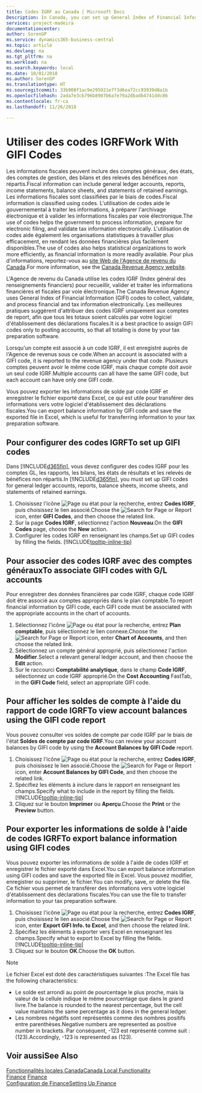 ```yaml
---
title: Codes IGRF au Canada | Microsoft Docs
Description: In Canada, you can set up General Index of Financial Information (GIFI) codes and assign them to posting accounts
services: project-madeira
documentationcenter: 
author: SorenGP
ms.service: dynamics365-business-central
ms.topic: article
ms.devlang: na
ms.tgt_pltfrm: na
ms.workload: na
ms.search.keywords: local
ms.date: 10/01/2018
ms.author: SorenGP
ms.translationtype: HT
ms.sourcegitcommit: 33b900f1ac9e295921e7f3d6ea72cc93939d8a1b
ms.openlocfilehash: 2ada7e3cb796b8907b6a7e79a2dbadb4741ddc86
ms.contentlocale: fr-ca
ms.lasthandoff: 11/26/2018

---
```

# <a name="work-with-gifi-codes"></a><span data-ttu-id="76410-102">Utiliser des codes IGRF</span><span class="sxs-lookup"><span data-stu-id="76410-102">Work With GIFI Codes</span></span>
<span data-ttu-id="76410-103">Les informations fiscales peuvent inclure des comptes généraux, des états, des comptes de gestion, des bilans et des relevés des bénéfices non répartis.</span><span class="sxs-lookup"><span data-stu-id="76410-103">Fiscal information can include general ledger accounts, reports, income statements, balance sheets, and statements of retained earnings.</span></span> <span data-ttu-id="76410-104">Les informations fiscales sont classifiées par le biais de codes.</span><span class="sxs-lookup"><span data-stu-id="76410-104">Fiscal information is classified using codes.</span></span> <span data-ttu-id="76410-105">L'utilisation de codes aide le gouvernemental à traiter les informations, à préparer l'archivage électronique et à valider les informations fiscales par voie électronique.</span><span class="sxs-lookup"><span data-stu-id="76410-105">The use of codes helps the government to process information, prepare for electronic filing, and validate tax information electronically.</span></span> <span data-ttu-id="76410-106">L'utilisation de codes aide également les organisations statistiques à travailler plus efficacement, en rendant les données financières plus facilement disponibles.</span><span class="sxs-lookup"><span data-stu-id="76410-106">The use of codes also helps statistical organizations to work more efficiently, as financial information is more readily available.</span></span> <span data-ttu-id="76410-107">Pour plus d'informations, reportez-vous au [site Web de l'Agence de revenu du Canada](https://www.cra-arc.gc.ca/).</span><span class="sxs-lookup"><span data-stu-id="76410-107">For more information, see the [Canada Revenue Agency website](https://www.cra-arc.gc.ca/).</span></span>

<span data-ttu-id="76410-108">L'Agence de revenu du Canada utilise les codes IGRF (Index général des renseignements financiers) pour recueillir, valider et traiter les informations financières et fiscales par voie électronique.</span><span class="sxs-lookup"><span data-stu-id="76410-108">The Canada Revenue Agency uses General Index of Financial Information (GIFI) codes to collect, validate, and process financial and tax information electronically.</span></span> <span data-ttu-id="76410-109">Les meilleures pratiques suggèrent d'attribuer des codes IGRF uniquement aux comptes de report, afin que tous les totaux soient calculés par votre logiciel d'établissement des déclarations fiscales.</span><span class="sxs-lookup"><span data-stu-id="76410-109">It is a best practice to assign GIFI codes only to posting accounts, so that all totaling is done by your tax preparation software.</span></span>

<span data-ttu-id="76410-110">Lorsqu'un compte est associé à un code IGRF, il est enregistré auprès de l'Agence de revenus sous ce code.</span><span class="sxs-lookup"><span data-stu-id="76410-110">When an account is associated with a GIFI code, it is reported to the revenue agency under that code.</span></span> <span data-ttu-id="76410-111">Plusieurs comptes peuvent avoir le même code IGRF, mais chaque compte doit avoir un seul code IGRF.</span><span class="sxs-lookup"><span data-stu-id="76410-111">Multiple accounts can all have the same GIFI code, but each account can have only one GIFI code.</span></span>

<span data-ttu-id="76410-112">Vous pouvez exporter les informations de solde par code IGRF et enregistrer le fichier exporté dans Excel, ce qui est utile pour transférer des informations vers votre logiciel d'établissement des déclarations fiscales.</span><span class="sxs-lookup"><span data-stu-id="76410-112">You can export balance information by GIFI code and save the exported file in Excel, which is useful for transferring information to your tax preparation software.</span></span>

## <a name="to-set-up-gifi-codes"></a><span data-ttu-id="76410-113">Pour configurer des codes IGRF</span><span class="sxs-lookup"><span data-stu-id="76410-113">To set up GIFI codes</span></span>
<span data-ttu-id="76410-114">Dans [!INCLUDE[d365fin](../../includes/d365fin_md.md)], vous devez configurer des codes IGRF pour les comptes GL, les rapports, les bilans, les états de résultats et les relevés de bénéfices non répartis.</span><span class="sxs-lookup"><span data-stu-id="76410-114">In [!INCLUDE[d365fin](../../includes/d365fin_md.md)], you must set up GIFI codes for general ledger accounts, reports, balance sheets, income sheets, and statements of retained earnings.</span></span>

1. <span data-ttu-id="76410-115">Choisissez l'icône ![Page ou état pour la recherche](../../media/ui-search/search_small.png "icône Page ou état pour la recherche"), entrez **Codes IGRF**, puis choisissez le lien associé.</span><span class="sxs-lookup"><span data-stu-id="76410-115">Choose the ![Search for Page or Report](../../media/ui-search/search_small.png "Search for Page or Report icon") icon, enter **GIFI Codes**, and then choose the related link.</span></span>
2. <span data-ttu-id="76410-116">Sur la page **Codes IGRF**, sélectionnez l'action **Nouveau**.</span><span class="sxs-lookup"><span data-stu-id="76410-116">On the **GIFI Codes** page, choose the **New** action.</span></span>
3. <span data-ttu-id="76410-117">Configurer les codes IGRF en renseignant les champs.</span><span class="sxs-lookup"><span data-stu-id="76410-117">Set up GIFI codes by filling the fields.</span></span> [!INCLUDE[tooltip-inline-tip](../../includes/tooltip-inline-tip_md.md)]

## <a name="to-associate-gifi-codes-with-gl-accounts"></a><span data-ttu-id="76410-118">Pour associer des codes IGRF avec des comptes généraux</span><span class="sxs-lookup"><span data-stu-id="76410-118">To associate GIFI codes with G/L accounts</span></span>
<span data-ttu-id="76410-119">Pour enregistrer des données financières par code IGRF, chaque code IGRF doit être associé aux comptes appropriés dans le plan comptable.</span><span class="sxs-lookup"><span data-stu-id="76410-119">To report financial information by GIFI code, each GIFI code must be associated with the appropriate accounts in the chart of accounts.</span></span>

1. <span data-ttu-id="76410-120">Sélectionnez l'icône ![Page ou état pour la recherche](../../media/ui-search/search_small.png "icône Page ou état pour la recherche"), entrez **Plan comptable**, puis sélectionnez le lien connexe.</span><span class="sxs-lookup"><span data-stu-id="76410-120">Choose the ![Search for Page or Report](../../media/ui-search/search_small.png "Search for Page or Report icon") icon, enter **Chart of Accounts**, and then choose the related link.</span></span>
2. <span data-ttu-id="76410-121">Sélectionnez un compte général approprié, puis sélectionnez l'action **Modifier**.</span><span class="sxs-lookup"><span data-stu-id="76410-121">Select a relevant general ledger account, and then choose the **Edit** action.</span></span>
3. <span data-ttu-id="76410-122">Sur le raccourci **Comptabilité analytique**, dans le champ **Code IGRF**, sélectionnez un code IGRF approprié.</span><span class="sxs-lookup"><span data-stu-id="76410-122">On the **Cost Accounting** FastTab, in the **GIFI Code** field, select an appropriate GIFI code.</span></span>

## <a name="to-view-account-balances-using-the-gifi-code-report"></a><span data-ttu-id="76410-123">Pour afficher les soldes de compte à l'aide du rapport de code IGRF</span><span class="sxs-lookup"><span data-stu-id="76410-123">To view account balances using the GIFI code report</span></span>
<span data-ttu-id="76410-124">Vous pouvez consulter vos soldes de compte par code IGRF par le biais de l'état **Soldes de compte par code IGRF**.</span><span class="sxs-lookup"><span data-stu-id="76410-124">You can review your account balances by GIFI code by using the **Account Balances by GIFI Code** report.</span></span>

1. <span data-ttu-id="76410-125">Choisissez l'icône ![Page ou état pour la recherche](../../media/ui-search/search_small.png "icône Page ou état pour la recherche"), entrez **Codes IGRF**, puis choisissez le lien associé.</span><span class="sxs-lookup"><span data-stu-id="76410-125">Choose the ![Search for Page or Report](../../media/ui-search/search_small.png "Search for Page or Report icon") icon, enter **Account Balances by GIFI Code**, and then choose the related link.</span></span>
2. <span data-ttu-id="76410-126">Spécifiez les éléments à inclure dans le rapport en renseignant les champs.</span><span class="sxs-lookup"><span data-stu-id="76410-126">Specify what to include in the report by filling the fields.</span></span> [!INCLUDE[tooltip-inline-tip](../../includes/tooltip-inline-tip_md.md)]
3. <span data-ttu-id="76410-127">Cliquez sur le bouton **Imprimer** ou **Aperçu**.</span><span class="sxs-lookup"><span data-stu-id="76410-127">Choose the **Print** or the **Preview** button.</span></span>

## <a name="to-export-balance-information-using-gifi-codes"></a><span data-ttu-id="76410-128">Pour exporter les informations de solde à l'aide de codes IGRF</span><span class="sxs-lookup"><span data-stu-id="76410-128">To export balance information using GIFI codes</span></span>
<span data-ttu-id="76410-129">Vous pouvez exporter les informations de solde à l'aide de codes IGRF et enregistrer le fichier exporté dans Excel.</span><span class="sxs-lookup"><span data-stu-id="76410-129">You can export balance information using GIFI codes and save the exported file in Excel.</span></span> <span data-ttu-id="76410-130">Vous pouvez modifier, enregistrer ou supprimer, le fichier.</span><span class="sxs-lookup"><span data-stu-id="76410-130">You can modify, save, or delete the file.</span></span> <span data-ttu-id="76410-131">Ce fichier vous permet de transférer des informations vers votre logiciel d'établissement des déclarations fiscales.</span><span class="sxs-lookup"><span data-stu-id="76410-131">You can use the file to transfer information to your tax preparation software.</span></span>

1. <span data-ttu-id="76410-132">Choisissez l'icône ![Page ou état pour la recherche](../../media/ui-search/search_small.png "icône Page ou état pour la recherche"), entrez **Codes IGRF**, puis choisissez le lien associé.</span><span class="sxs-lookup"><span data-stu-id="76410-132">Choose the ![Search for Page or Report](../../media/ui-search/search_small.png "Search for Page or Report icon") icon, enter **Export GIFI Info. to Excel**, and then choose the related link.</span></span>
2. <span data-ttu-id="76410-133">Spécifiez les éléments à exporter vers Excel en renseignant les champs.</span><span class="sxs-lookup"><span data-stu-id="76410-133">Specify what to export to Excel by filling the fields.</span></span> [!INCLUDE[tooltip-inline-tip](../../includes/tooltip-inline-tip_md.md)]
3. <span data-ttu-id="76410-134">Cliquez sur le bouton **OK**.</span><span class="sxs-lookup"><span data-stu-id="76410-134">Choose the **OK** button.</span></span>

> [!NOTE]  
>   <span data-ttu-id="76410-135">Le fichier Excel est doté des caractéristiques suivantes :</span><span class="sxs-lookup"><span data-stu-id="76410-135">The Excel file has the following characteristics:</span></span>

* <span data-ttu-id="76410-136">Le solde est arrondi au point de pourcentage le plus proche, mais la valeur de la cellule indique le même pourcentage que dans le grand livre.</span><span class="sxs-lookup"><span data-stu-id="76410-136">The balance is rounded to the nearest percentage, but the cell value maintains the same percentage as it does in the general ledger.</span></span>
* <span data-ttu-id="76410-137">Les nombres négatifs sont représentés comme des nombres positifs entre parenthèses.</span><span class="sxs-lookup"><span data-stu-id="76410-137">Negative numbers are represented as positive number in brackets.</span></span> <span data-ttu-id="76410-138">Par conséquent, -123 est représenté comme suit : (123).</span><span class="sxs-lookup"><span data-stu-id="76410-138">Accordingly, -123 is represented as (123).</span></span>

## <a name="see-also"></a><span data-ttu-id="76410-139">Voir aussi</span><span class="sxs-lookup"><span data-stu-id="76410-139">See Also</span></span>
[<span data-ttu-id="76410-140">Fonctionnalités locales Canada</span><span class="sxs-lookup"><span data-stu-id="76410-140">Canada Local Functionality</span></span>](canada-local-functionality.md)  
<span data-ttu-id="76410-141">[Finance](../../finance.md) </span><span class="sxs-lookup"><span data-stu-id="76410-141">[Finance](../../finance.md) </span></span>  
[<span data-ttu-id="76410-142">Configuration de Finance</span><span class="sxs-lookup"><span data-stu-id="76410-142">Setting Up Finance</span></span>](../../finance.md)

